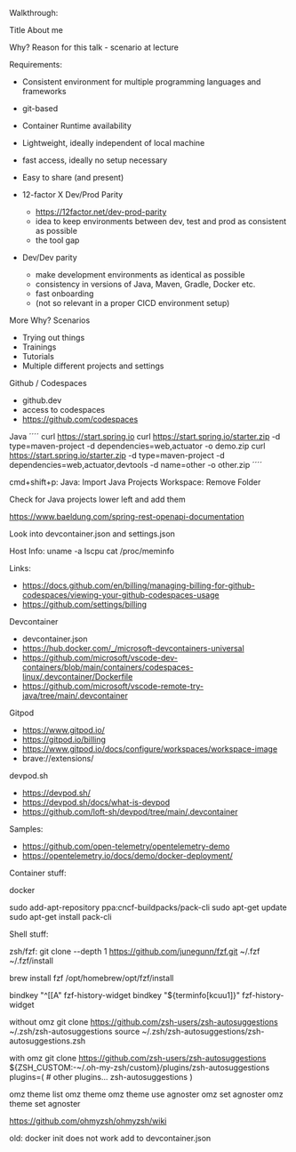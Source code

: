 Walkthrough:

Title
About me

Why? Reason for this talk - scenario at lecture

Requirements:
- Consistent environment for multiple programming languages and frameworks
- git-based
- Container Runtime availability
- Lightweight, ideally independent of local machine
- fast access, ideally no setup necessary
- Easy to share (and present)


- 12-factor X Dev/Prod Parity 
    - https://12factor.net/dev-prod-parity
    - idea to keep environments between dev, test and prod as consistent as possible
    - the tool gap
- Dev/Dev parity
    - make development environments as identical as possible
    - consistency in versions of Java, Maven, Gradle, Docker etc.
    - fast onboarding
    - (not so relevant in a proper CICD environment setup)

More Why? Scenarios

- Trying out things
- Trainings 
- Tutorials
- Multiple different projects and settings


Github / Codespaces
- github.dev
- access to codespaces
- https://github.com/codespaces

Java
´´´´
curl https://start.spring.io
curl https://start.spring.io/starter.zip -d type=maven-project -d dependencies=web,actuator -o demo.zip 
curl https://start.spring.io/starter.zip -d type=maven-project -d dependencies=web,actuator,devtools -d name=other -o other.zip
´´´´

cmd+shift+p:
Java: Import Java Projects
Workspace: Remove Folder



Check for Java projects lower left and add them

https://www.baeldung.com/spring-rest-openapi-documentation

Look into devcontainer.json
and settings.json


Host Info:
uname -a
lscpu
cat /proc/meminfo


Links:
- https://docs.github.com/en/billing/managing-billing-for-github-codespaces/viewing-your-github-codespaces-usage
- https://github.com/settings/billing


Devcontainer
- devcontainer.json
- https://hub.docker.com/_/microsoft-devcontainers-universal
- https://github.com/microsoft/vscode-dev-containers/blob/main/containers/codespaces-linux/.devcontainer/Dockerfile
- https://github.com/microsoft/vscode-remote-try-java/tree/main/.devcontainer


Gitpod
- https://www.gitpod.io/
- https://gitpod.io/billing
- https://www.gitpod.io/docs/configure/workspaces/workspace-image
- brave://extensions/


devpod.sh
- https://devpod.sh/
- https://devpod.sh/docs/what-is-devpod
- https://github.com/loft-sh/devpod/tree/main/.devcontainer


Samples:
- https://github.com/open-telemetry/opentelemetry-demo
- https://opentelemetry.io/docs/demo/docker-deployment/


Container stuff:

docker 

sudo add-apt-repository ppa:cncf-buildpacks/pack-cli
sudo apt-get update
sudo apt-get install pack-cli



Shell stuff:

zsh/fzf:
git clone --depth 1 https://github.com/junegunn/fzf.git ~/.fzf
~/.fzf/install

brew install fzf
/opt/homebrew/opt/fzf/install

bindkey "^[[A" fzf-history-widget
bindkey "${terminfo[kcuu1]}" fzf-history-widget

without omz
git clone https://github.com/zsh-users/zsh-autosuggestions ~/.zsh/zsh-autosuggestions
source ~/.zsh/zsh-autosuggestions/zsh-autosuggestions.zsh

with omz
git clone https://github.com/zsh-users/zsh-autosuggestions ${ZSH_CUSTOM:-~/.oh-my-zsh/custom}/plugins/zsh-autosuggestions
plugins=( 
    # other plugins...
    zsh-autosuggestions
)

omz theme list
omz theme
omz theme use agnoster
omz set agnoster
omz theme set agnoster

https://github.com/ohmyzsh/ohmyzsh/wiki


old:
docker init does not work
add to devcontainer.json